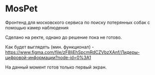 # MosPet
Фронтенд для московского сервиса по поиску потерянных собак с помощью камер наблюдения

Сделано на ректе, однако до решение пока не готово.

Как будет выглядеть (мин. функционал) - https://www.figma.com/file/zF8IjEhSpcmRdCZVbzXAnf/Лидеры-цифровой-информации?node-id=0%3A1

На данный момент готов только первый экран.

